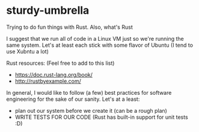 # sturdy-umbrella
 Trying to do fun things with Rust. Also, what's Rust

I suggest that we run all of code in a Linux VM just so we're running the same system.
Let's at least each stick with some flavor of Ubuntu (I tend to use Xubntu a lot)

Rust resources: (Feel free to add to this list)
* https://doc.rust-lang.org/book/
* http://rustbyexample.com/

In general, I would like to follow (a few) best practices for software engineering
for the sake of our sanity.
Let's at a least:
* plan out our system before we create it (can be a rough plan)
* WRITE TESTS FOR OUR CODE (Rust has built-in support for unit tests :D)
